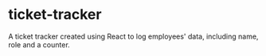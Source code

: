 # ticket-tracker
A ticket tracker created using React to log employees' data, including name, role and a counter.
